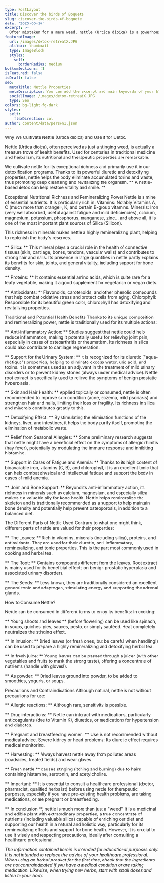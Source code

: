 ```yaml
---
type: PostLayout
title: Discover the birds of Boquete
slug: discover-the-birds-of-boquete
date: '2025-06-16'
excerpt: >-
  Often mistaken for a mere weed, nettle (Urtica dioica) is a powerhouse of nutrition and healing. We grow and use it in our detox programs for its exceptional detoxifying and remineralizing properties. Rich in vitamins, minerals (especially silica), proteins, and antioxidants, nettle helps eliminate toxins, support joint and bone health, combat fatigue, and enhance skin and hair vitality. Whether brewed as a tea, added to dishes, or taken as a powder, nettle is a natural ally for cleansing, energy, and overall wellness—used with care and respect.
featuredImage:
  url: /images/detox-retreatX.JPG
  altText: Thumbnail
  type: ImageBlock
  styles:
    self:
      borderRadius: medium
bottomSections: []
isFeatured: false
isDraft: false
seo:
  metaTitle: Nettle Properties
  metaDescription: You can add the excerpt and main keywords of your blog post here.
  socialImage: /images/detox-retreatX.JPG
  type: Seo
colors: bg-light-fg-dark
styles:
  self:
    flexDirection: col
author: content/data/person1.json
---
```


Why We Cultivate Nettle (Urtica dioica) and Use it for Detox.

Nettle (Urtica dioica), often perceived as just a stinging weed, is actually a treasure trove of health benefits. Used for centuries in traditional medicine and herbalism, its nutritional and therapeutic properties are remarkable.

We cultivate nettle for its exceptional richness and primarily use it in our detoxification programs. Thanks to its powerful diuretic and detoxifying properties, nettle helps the body eliminate accumulated toxins and waste, thus promoting deep cleansing and revitalizing the organism.
** A nettle-based detox can help restore vitality and smile. **

Exceptional Nutritional Richness and Remineralizing Power Nettle is a mine of essential nutrients. It is particularly rich in: Vitamins: Notably Vitamins A, C (much more than orange!), K, and certain B-group vitamins.
Minerals: Iron (very well absorbed, useful against fatigue and mild deficiencies), calcium, magnesium, potassium, phosphorus, manganese, zinc... and above all, it is one of the most important plant sources of Silica (Silicon).

This richness in minerals makes nettle a highly remineralizing plant, helping to replenish the body's reserves.

** Silica: ** This mineral plays a crucial role in the health of connective tissues (skin, cartilage, bones, tendons, vascular walls) and contributes to strong hair and nails. Its presence in large quantities in nettle partly explains its benefits for skin, joints, and general vitality, including support for bone density.

** Proteins: ** It contains essential amino acids, which is quite rare for a leafy vegetable, making it a good supplement for vegetarian or vegan diets.

** Antioxidants: ** Flavonoids, carotenoids, and other phenolic compounds that help combat oxidative stress and protect cells from aging.
Chlorophyll: Responsible for its beautiful green color, chlorophyll has detoxifying and revitalizing properties.

Traditional and Potential Health Benefits Thanks to its unique composition and remineralizing power, nettle is traditionally used for its multiple actions:

** Anti-inflammatory Action: ** Studies suggest that nettle could help reduce inflammation, making it potentially useful for relieving joint pain, especially in cases of osteoarthritis or rheumatism.
Its richness in silica could also contribute to cartilage regeneration.

** Support for the Urinary System: ** It is recognized for its diuretic ("aqua-rhétique") properties, helping to eliminate excess water, uric acid, and toxins. It is sometimes used as an adjuvant in the treatment of mild urinary disorders or to prevent kidney stones (always under medical advice). Nettle root extract is specifically used to relieve the symptoms of benign prostatic hyperplasia.

** Skin and Hair Health: ** Applied topically or consumed, nettle is often recommended to improve skin condition (acne, eczema, mild psoriasis) and strengthen hair and nails, limiting their loss or fragility. Its richness in silica and minerals contributes greatly to this.

** Detoxifying Effect: ** By stimulating the elimination functions of the kidneys, liver, and intestines, it helps the body purify itself, promoting the elimination of metabolic waste.

** Relief from Seasonal Allergies: ** Some preliminary research suggests that nettle might have a beneficial effect on the symptoms of allergic rhinitis (hay fever), potentially by modulating the immune response and inhibiting histamine.

** Support in Cases of Fatigue and Anemia: ** Thanks to its high content of bioavailable iron, vitamins (C, B), and chlorophyll, it is an excellent tonic that can help combat physical and intellectual fatigue and support the body in cases of mild anemia.

** Joint and Bone Support: ** Beyond its anti-inflammatory action, its richness in minerals such as calcium, magnesium, and especially silica makes it a valuable ally for bone health. Nettle helps remineralize the skeleton and is traditionally recommended as a support to help maintain bone density and potentially help prevent osteoporosis, in addition to a balanced diet.

The Different Parts of Nettle Used Contrary to what one might think, different parts of nettle are valued for their properties:

** The Leaves: ** Rich in vitamins, minerals (including silica), proteins, and antioxidants. They are used for their diuretic, anti-inflammatory, remineralizing, and tonic properties. This is the part most commonly used in cooking and herbal tea.

** The Root: ** Contains compounds different from the leaves. Root extract is mainly used for its beneficial effects on benign prostatic hyperplasia and associated urinary disorders.

** The Seeds: ** Less known, they are traditionally considered an excellent general tonic and adaptogen, stimulating energy and supporting the adrenal glands.

How to Consume Nettle?

Nettle can be consumed in different forms to enjoy its benefits: In cooking:

** Young shoots and leaves ** (before flowering) can be used like spinach, in soups, quiches, pies, sauces, pesto, or simply sautéed. Heat completely neutralizes the stinging effect.

** In infusion: ** Dried leaves (or fresh ones, but be careful when handling!) can be used to prepare a highly remineralizing and detoxifying herbal tea.

** In fresh juice: ** Young leaves can be passed through a juicer (with other vegetables and fruits to mask the strong taste), offering a concentrate of nutrients (handle with gloves!).

** As powder: ** Dried leaves ground into powder, to be added to smoothies, yogurts, or soups.

Precautions and Contraindications Although natural, nettle is not without precautions for use:

** Allergic reactions: ** Although rare, sensitivity is possible.

** Drug interactions: ** Nettle can interact with medications, particularly anticoagulants (due to Vitamin K), diuretics, or medications for hypertension and diabetes.

** Pregnant and breastfeeding women: ** Use is not recommended without medical advice. Severe kidney or heart problems: Its diuretic effect requires medical monitoring.

** Harvesting: ** Always harvest nettle away from polluted areas (roadsides, treated fields) and wear gloves.

** Fresh nettle ** causes stinging (itching and burning) due to hairs containing histamine, serotonin, and acetylcholine.

** Important: ** It is essential to consult a healthcare professional (doctor, pharmacist, qualified herbalist) before using nettle for therapeutic purposes, especially if you have pre-existing health problems, are taking medications, or are pregnant or breastfeeding.

** In conclusion **, nettle is much more than just a "weed". It is a medicinal and edible plant with extraordinary properties, a true concentrate of nutrients (including valuable silica) capable of enriching our diet and supporting our health in a natural and holistic way, particularly for its remineralizing effects and support for bone health. However, it is crucial to use it wisely and respecting precautions, ideally after consulting a healthcare professional.

_The information contained herein is intended for educational purposes only. It is not intended to replace the advice of your healthcare professional. When using an herbal product for the first time, check that the ingredients are not contraindicated if you have a medical condition or are taking medication. Likewise, when trying new herbs, start with small doses and listen to your body._
